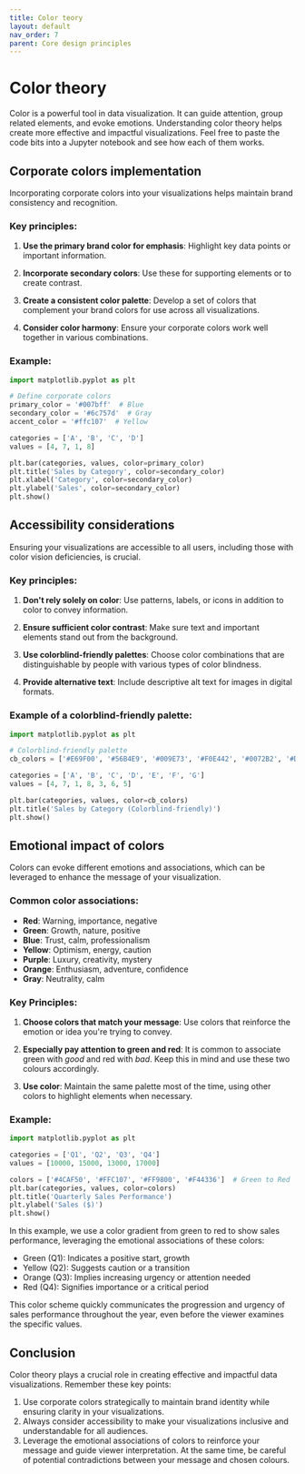 ```yaml
---
title: Color teory
layout: default
nav_order: 7
parent: Core design principles
---
```

# Color theory

Color is a powerful tool in data visualization. It can guide attention, group related elements, and evoke emotions. Understanding color theory helps create more effective and impactful visualizations. Feel free to paste the code bits into a Jupyter notebook and see how each of them works.

## Corporate colors implementation

Incorporating corporate colors into your visualizations helps maintain brand consistency and recognition.

### Key principles:

1. **Use the primary brand color for emphasis**: Highlight key data points or important information.

2. **Incorporate secondary colors**: Use these for supporting elements or to create contrast.

3. **Create a consistent color palette**: Develop a set of colors that complement your brand colors for use across all visualizations.

4. **Consider color harmony**: Ensure your corporate colors work well together in various combinations.

### Example:
```python
import matplotlib.pyplot as plt

# Define corporate colors
primary_color = '#007bff'  # Blue
secondary_color = '#6c757d'  # Gray
accent_color = '#ffc107'  # Yellow

categories = ['A', 'B', 'C', 'D']
values = [4, 7, 1, 8]

plt.bar(categories, values, color=primary_color)
plt.title('Sales by Category', color=secondary_color)
plt.xlabel('Category', color=secondary_color)
plt.ylabel('Sales', color=secondary_color)
plt.show()
```

## Accessibility considerations

Ensuring your visualizations are accessible to all users, including those with color vision deficiencies, is crucial.

### Key principles:

1. **Don't rely solely on color**: Use patterns, labels, or icons in addition to color to convey information.

2. **Ensure sufficient color contrast**: Make sure text and important elements stand out from the background.

3. **Use colorblind-friendly palettes**: Choose color combinations that are distinguishable by people with various types of color blindness.

4. **Provide alternative text**: Include descriptive alt text for images in digital formats.

### Example of a colorblind-friendly palette:
```python
import matplotlib.pyplot as plt

# Colorblind-friendly palette
cb_colors = ['#E69F00', '#56B4E9', '#009E73', '#F0E442', '#0072B2', '#D55E00', '#CC79A7']

categories = ['A', 'B', 'C', 'D', 'E', 'F', 'G']
values = [4, 7, 1, 8, 3, 6, 5]

plt.bar(categories, values, color=cb_colors)
plt.title('Sales by Category (Colorblind-friendly)')
plt.show()
```

## Emotional impact of colors

Colors can evoke different emotions and associations, which can be leveraged to enhance the message of your visualization.

### Common color associations:

- **Red**: Warning, importance, negative
- **Green**: Growth, nature, positive
- **Blue**: Trust, calm, professionalism 
- **Yellow**: Optimism, energy, caution
- **Purple**: Luxury, creativity, mystery
- **Orange**: Enthusiasm, adventure, confidence
- **Gray**: Neutrality, calm

### Key Principles:

1. **Choose colors that match your message**: Use colors that reinforce the emotion or idea you're trying to convey.

2. **Especially pay attention to green and red**: It is common to associate green with *good* and red with *bad*. Keep this in mind and use these two colours accordingly.

3. **Use color**: Maintain the same palette most of the time, using other colors to highlight elements when necessary.

### Example:
```python
import matplotlib.pyplot as plt

categories = ['Q1', 'Q2', 'Q3', 'Q4']
values = [10000, 15000, 13000, 17000]

colors = ['#4CAF50', '#FFC107', '#FF9800', '#F44336']  # Green to Red
plt.bar(categories, values, color=colors)
plt.title('Quarterly Sales Performance')
plt.ylabel('Sales ($)')
plt.show()
```

In this example, we use a color gradient from green to red to show sales performance, leveraging the emotional associations of these colors:

- Green (Q1): Indicates a positive start, growth
- Yellow (Q2): Suggests caution or a transition
- Orange (Q3): Implies increasing urgency or attention needed
- Red (Q4): Signifies importance or a critical period

This color scheme quickly communicates the progression and urgency of sales performance throughout the year, even before the viewer examines the specific values.

## Conclusion

Color theory plays a crucial role in creating effective and impactful data visualizations. Remember these key points:

1. Use corporate colors strategically to maintain brand identity while ensuring clarity in your visualizations.
2. Always consider accessibility to make your visualizations inclusive and understandable for all audiences.
3. Leverage the emotional associations of colors to reinforce your message and guide viewer interpretation. At the same time, be careful of potential contradictions between your message and chosen colours.
